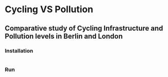 # Cycling VS Pollution
## Comparative study of Cycling Infrastructure and Pollution levels in Berlin and London

### Installation

  ```python pip install requirements.txt
  ```

### Run

  ```streamlit run app.py
  ```